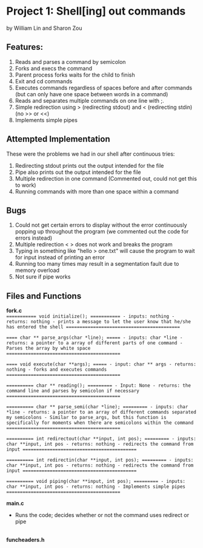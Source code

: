 # Project 1: Shell[ing] out commands
by William Lin and Sharon Zou

## Features:
1. Reads and parses a command by semicolon
2. Forks and execs the command
3. Parent process forks waits for the child to finish
2. Exit and cd commands
3. Executes commands regardless of spaces before and after commands (but can only have one space between words in a command)
3. Reads and separates multiple commands on one line with ;.   
4. Simple redirection using > (redirecting stdout) and < (redirecting stdin) (no >> or <<)
5. Implements simple pipes

## Attempted Implementation
These were the problems we had in our shell after continuous tries:
1. Redirecting stdout prints out the output intended for the file
2. Pipe also prints out the output intended for the file
3. Multiple redirection in one command (Commented out, could not get this to work)
4. Running commands with more than one space within a command

## Bugs
1. Could not get certain errors to display without the error continuously popping up throughout the program (we commented out the code for errors instead)
2. Multiple redirection < > does not work and breaks the program
3. Typing in something like "hello > one.txt" will cause the program to wait for input instead of printing an error
4. Running too many times may result in a segmentation fault due to memory overload
5. Not sure if pipe works

## Files and Functions
<b> fork.c </b>
<br/>
  `=========== void initialize(); ===========
    - inputs: nothing
    - returns: nothing
    - prints a message to let the user know that he/she has entered the shell
   ==========================================`

  `==== char ** parse_args(char *line); =====
    - inputs: char *line
    - returns: a pointer to a array of different parts of one command
    - Parses the array by white space
   ==========================================`

  `==== void execute(char **args); =====
    - input: char ** args
    - returns: nothing
    - forks and executes commands
   ==========================================`

  `========== char ** reading(); =========
    - Input: None
    - returns: the command line and parses by semicolon if necessary
   ==========================================`

  `========== char ** parse_semi(char *line); =========
    - inputs: char *line
    - returns: a pointer to an array of different commands separated my semicolons
    - Similar to parse_args, but this function is specifically for moments when there are semicolons within the command
   ==========================================`

  `========== int redirectout(char **input, int pos); =========
    - inputs: char **input, int pos
    - returns: nothing
    - redirects the command from input
   ==========================================`

  `========== int redirectin(char **input, int pos); =========
    - inputs: char **input, int pos
    - returns: nothing
    - redirects the command from input
   ==========================================`

  `========== void piping(char **input, int pos); =========
    - inputs: char **input, int pos
    - returns: nothing
    - Implements simple pipes
   ==========================================`

<b> main.c </b>
- Runs the code; decides whether or not the command uses redirect or pipe
<br/>
<b> funcheaders.h </b>
<br/>
